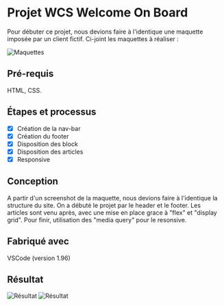 # Projet WCS Welcome On Board

Pour débuter ce projet, nous devions faire à l'identique une maquette imposée par un client fictif.
Ci-joint les maquettes à réaliser :

![Maquettes](https://i.ibb.co/hgw57Cy/br-G9r5o-ONh-HFqm-PRBUy-ZCq-FXv-Pnjsi-EE.jpg)

## Pré-requis

HTML, CSS.

## Étapes et processus

- [x] Création de la nav-bar
- [x] Création du footer
- [x] Disposition des block
- [x] Disposition des articles
- [x] Responsive

## Conception 

A partir d'un screenshot de la maquette, nous devions faire à l'identique la structure du site. 
On a débuté le projet par le header et le footer. 
Les articles sont venu après, avec une mise en place grace à "flex" et "display grid".
Pour finir, utilisation des "media query" pour le resonsive.

## Fabriqué avec 

VSCode (version 1.96)

## Résultat

![Résultat](https://i.ibb.co/hd3Jt22/Capture-d-e-cran-2025-01-09-a-09-38-15.png)
![Résultat](https://i.ibb.co/tXv1T7G/Capture-d-e-cran-2025-01-09-a-09-38-29.png)
